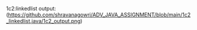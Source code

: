 1c2:linkedlist
output:(https://github.com/shravanagowri/ADV_JAVA_ASSIGNMENT/blob/main/1c2_linkedlist.java/1c2_output.png)
